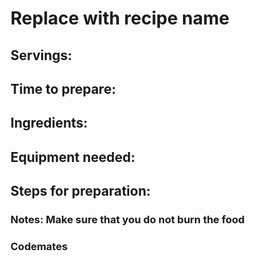 # Replace with recipe name

## Servings: 

## Time to prepare: 

## Ingredients:


## Equipment needed:


## Steps for preparation:



### Notes: Make sure that you do not burn the food



### Codemates #
